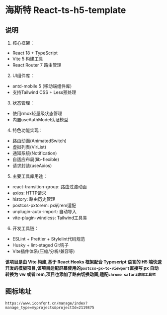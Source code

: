
# 海斯特 React-ts-h5-template

## 说明



1. 核心框架：

- React 18 + TypeScript
- Vite 5 构建工具
- React Router 7 路由管理

2. UI组件库：

- antd-mobile 5 (移动端组件库)
- 支持Tailwind CSS + Less预处理

3. 状态管理：

- 使用rmox轻量级状态管理
- 内置useAuthModel认证模型

4. 特色功能实现：

- 路由动画(AnimatedSwitch)
- 虚拟列表(VirList)
- 通知系统(Notification)
- 自适应布局(lib-flexible)
- 请求封装(useAxios)

5. 主要工具库用途：

- react-transition-group: 路由过渡动画
- axios: HTTP请求
- history: 路由历史管理
- postcss-pxtorem: px转rem适配
- unplugin-auto-import: 自动导入
- vite-plugin-windicss: Tailwind工具类

6. 开发工具链：

- ESLint + Prettier + Stylelint代码规范
- Husky + lint-staged Git钩子
- Vite插件体系(压缩/分析/兼容等)

**该项目是由 Vite 构建,基于 React Hooks 框架配合 Typescript 语言的 H5 端快速开发的模板项目,该项目适配屏幕使用的`postcss-px-to-viewport`直接写 px 自动转换为 vw 或者 rem,项目也添加了路由切换动画,适配`chrome safari底部工具栏`**

## 图标地址

```
https://www.iconfont.cn/manage/index?manage_type=myprojects&projectId=2119875
```
